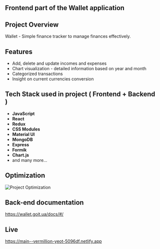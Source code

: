 ## Frontend part of the Wallet application

## Project Overview

Wallet - Simple finance tracker to manage finances effectively.

## Features

- Add, delete and update incomes and expenses
- Chart visualization - detailed information based on year and month
- Categorized transactions
- Insight on current currencies conversion

## Tech Stack used in project ( Frontend + Backend )

- **JavaScript**
- **React**
- **Redux**
- **CSS Modules**
- **Material UI**
- **MongoDB**
- **Express**
- **Formik**
- **Chart.js**
- and many more...

## Optimization

![Project Optimization](https://main--vermillion-yeot-5096df.netlify.app/project-optimization.png)

## Back-end documentation

https://wallet.goit.ua/docs/#/

## Live

https://main--vermillion-yeot-5096df.netlify.app
